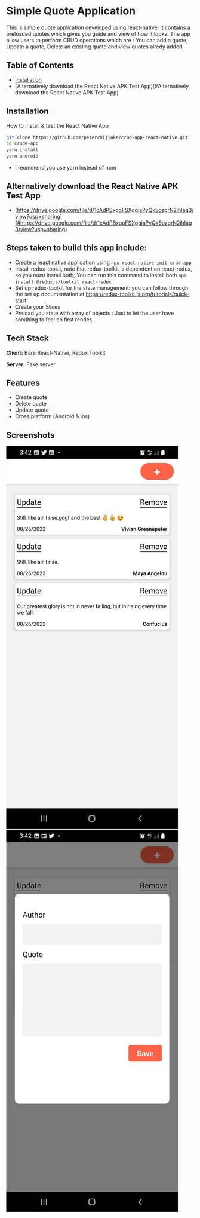 # Simple Quote Application

This is simple quote application developed using react-native; it contains a preloaded quotes which gives you guide and view of how it looks. The app allow users to perform CRUD operations which are : You can add a quote, Update a quote, Delete an existing quote and view quotes alredy added.

## Table of Contents

* [Installation](#Installation)
* [Alternatively download the React Native APK Test App](#Alternatively download the React Native APK Test App)

## Installation

How to Install & test the React Native App

```bash
git clone https://github.com/peterchijioke/crud-app-react-native.git
cd crude-app
yarn install
yarn android
```
    
   - I reommend you use yarn instead of npm
    
## Alternatively download the React Native APK Test App

- [https://drive.google.com/file/d/1cAdPBxgoFSXggjaPyQk5ozgrN2ihIag3/view?usp=sharing](#https://drive.google.com/file/d/1cAdPBxgoFSXggjaPyQk5ozgrN2ihIag3/view?usp=sharing)

## Steps taken to build this app include:
- Create a react native application using ```npx react-native init crud-app```
- Install redux-tookit, note that redux-toolkit is dependent on react-redux, so you must install both; You can run this command to install both ```npm install @reduxjs/toolkit react-redux```
- Set up redux-toolkit for the state management: you can follow through the set up documentation at https://redux-toolkit.js.org/tutorials/quick-start
- Create your Slices
- Preload you state with array of objects : Just to let the user have somthing to feel on first render.

## Tech Stack

**Client:** Bare React-Native, Redux Toolkit

**Server:** Fake server


## Features

- Create quote
- Delete quote
- Update quote
- Cross platform (Android & ios)

## Screenshots

![](/image1.jpg)
![](/image2.jpg)

